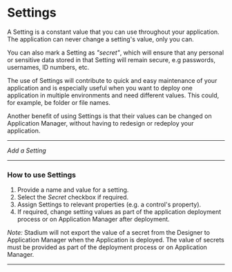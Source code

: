 # Settings

A Setting is a constant value that you can use throughout your application. The application can never change a setting's value, only you can.

You can also mark a Setting as _"secret"_, which will ensure that any personal or sensitive data stored in that Setting will remain secure, e.g passwords, usernames, ID numbers, etc.

The use of Settings will contribute to quick and easy maintenance of your application and is especially useful when you want to deploy one application in multiple environments and need different values. This could, for example, be folder or file names.

Another benefit of using Settings is that their values can be changed on Application Manager, without having to redesign or redeploy your application.

***

_Add a Setting_

***

### How to use Settings

1. Provide a name and value for a setting.
2. Select the _Secret_ checkbox if required.
3. Assign Settings to relevant properties (e.g. a control's property).
4. If required, change setting values as part of the application deployment process or on Application Manager after deployment.

_Note:_ Stadium will not export the value of a secret from the Designer to Application Manager when the Application is deployed. The value of secrets must be provided as part of the deployment process or on Application Manager.

***
